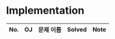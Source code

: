# Implementation


|          No.          |        OJ        |        문제 이름         |        Solved         |   Note   |
| :-----: |  :--------: |:---------------------: | :-----: |:-----: |
